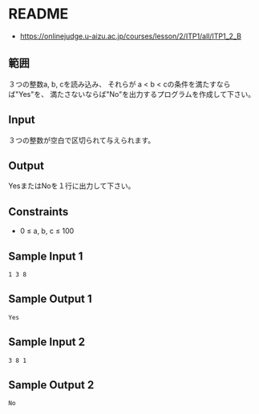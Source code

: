 # README
- <https://onlinejudge.u-aizu.ac.jp/courses/lesson/2/ITP1/all/ITP1_2_B>
## 範囲
３つの整数a, b, cを読み込み、
それらが a < b < cの条件を満たすならば"Yes"を、
満たさないならば"No"を出力するプログラムを作成して下さい。
## Input
３つの整数が空白で区切られて与えられます。
## Output
YesまたはNoを１行に出力して下さい。
## Constraints
- 0 ≤ a, b, c ≤ 100
## Sample Input 1
```
1 3 8
```
## Sample Output 1
```
Yes
```
## Sample Input 2
```
3 8 1
```
## Sample Output 2
```
No
```
